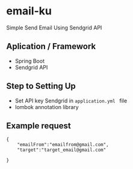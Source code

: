 # email-ku
Simple Send Email Using Sendgrid API

## Aplication / Framework
- Spring Boot
- Sendgrid API

## Step to Setting Up
- Set API key Sendgrid in ```application.yml ``` file
- lombok annotation library

## Example request
```
{
	"emailFrom":"emailfrom@gmail.com",
	"target":"target_email@gmail.com"
	
}
```
